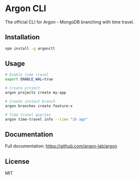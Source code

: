 # Argon CLI

The official CLI for Argon - MongoDB branching with time travel.

## Installation

```bash
npm install -g argonctl
```

## Usage

```bash
# Enable time travel
export ENABLE_WAL=true

# Create project
argon projects create my-app

# Create instant branch
argon branches create feature-x

# Time travel queries
argon time-travel info --time "1h ago"
```

## Documentation

Full documentation: https://github.com/argon-lab/argon

## License

MIT